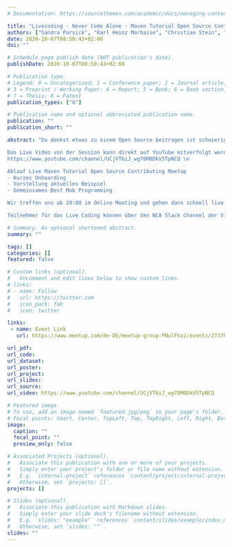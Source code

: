 ```yaml
---
# Documentation: https://sourcethemes.com/academic/docs/managing-content/

title: "Livecoding - Never Code Alone - Maven Tutorial Open Source Contributing"
authors: ["Sandra Parsick", "Karl Heinz Marbaise", "Christian Stein", "Georg Berky"]
date: 2020-10-07T08:50:43+02:00
doi: ""

# Schedule page publish date (NOT publication's date).
publishDate: 2020-10-07T08:50:43+02:00

# Publication type.
# Legend: 0 = Uncategorized; 1 = Conference paper; 2 = Journal article;
# 3 = Preprint / Working Paper; 4 = Report; 5 = Book; 6 = Book section;
# 7 = Thesis; 8 = Patent
publication_types: ["6"]

# Publication name and optional abbreviated publication name.
publication: ""
publication_short: ""

abstract: "Du denkst etwas zu einem Open Source beitragen ist schwierig? Wir wollen das Gegenteil zeigen. Karl Heinz Marbaise und Christian Stein, Maven Commiter, mobben mit Georg Berky und Sandra Parsick, zwar Maven Nutzer, aber ohne Maven-Entwicklungserfahrung, ein Maven Issue weg. Ganz nebenbei wird das neue Jetbrain Intellji Plugin 'Code With Me' unter Probe gestellt. Ganz ohne Drehbuch, nur Live Improvisation.\n

Das Live Video von der Session kann direkt auf YouTube mitverfolgt werden. Hier könnt ihr euch gerne mit Fragen über den Chat einbringen. Folgt dafür bitte dem Kanal
https://www.youtube.com/channel/UCjVT6iJ_wg7OM0DkV5TpNCQ \n

Ablauf Live Maven Tutorial Open Source Contributing Meetup
- Kurzes Onboarding
- Vorstellung aktuelles Beispiel
- Gemeinsames Best Mob Programming

Wir treffen uns ab 20:00 im Online Meeting und gehen dann schnell live. \n

Teilnehmer für das Live Coding können über den NCA Slack Channel der Video Session beitreten. Wir verwenden Visual Studio Code mit dem Live Sharing Extension Pack. Zugang gibt es auf Anfrage über nevercodealone@gmail.com"

# Summary. An optional shortened abstract.
summary: ""

tags: []
categories: []
featured: false

# Custom links (optional).
#   Uncomment and edit lines below to show custom links.
# links:
# - name: Follow
#   url: https://twitter.com
#   icon_pack: fab
#   icon: twitter

links:
 - name: Event Link
   url: https://www.meetup.com/de-DE/meetup-group-PNulFhzz/events/273703119

url_pdf:
url_code:
url_dataset:
url_poster:
url_project:
url_slides:
url_source:
url_video: https://www.youtube.com/channel/UCjVT6iJ_wg7OM0DkV5TpNCQ

# Featured image
# To use, add an image named `featured.jpg/png` to your page's folder.
# Focal points: Smart, Center, TopLeft, Top, TopRight, Left, Right, BottomLeft, Bottom, BottomRight.
image:
  caption: ""
  focal_point: ""
  preview_only: false

# Associated Projects (optional).
#   Associate this publication with one or more of your projects.
#   Simply enter your project's folder or file name without extension.
#   E.g. `internal-project` references `content/project/internal-project/index.md`.
#   Otherwise, set `projects: []`.
projects: []

# Slides (optional).
#   Associate this publication with Markdown slides.
#   Simply enter your slide deck's filename without extension.
#   E.g. `slides: "example"` references `content/slides/example/index.md`.
#   Otherwise, set `slides: ""`.
slides: ""
---
```

